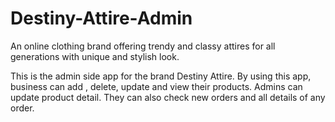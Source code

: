 # Destiny-Attire-Admin


An online clothing brand offering trendy and classy attires for all generations with unique and stylish look.

This is the admin side app for the brand Destiny Attire. By using this app, business can add , delete, update and view their products. Admins can update product detail. They can also check new orders and all details of any order.
